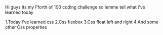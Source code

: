 Hi guys its my Fforth of 100 coding challenge so lemme tell what i've learned today

1.Today i've learned css
2.Css flexbox
3.Css float left and right
4.And some other Css properties


